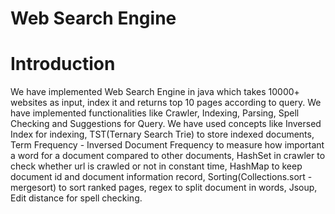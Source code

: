 # Web Search Engine


# Introduction
We have implemented Web Search Engine in java which takes 10000+ websites as input, index it and returns top 10 pages according to query. We have implemented functionalities like Crawler, Indexing, Parsing, Spell Checking and Suggestions for Query. We have used concepts like Inversed Index for indexing, TST(Ternary Search Trie) to store indexed documents, Term Frequency - Inversed Document Frequency to measure how important a word for a document compared to other documents, HashSet in crawler to check whether url is crawled or not in constant time, HashMap to keep document id and document information record, Sorting(Collections.sort - mergesort) to sort ranked pages, regex to split document in words, Jsoup, Edit distance for spell checking.
